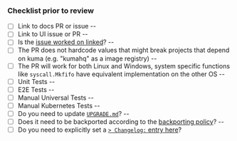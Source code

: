 ### Checklist prior to review

<!--
Each of these sections need to be filled by the author when opening the PR.

If something doesn't apply please check the box and add a justification after the `--`
-->

- [ ] Link to docs PR or issue --
- [ ] Link to UI issue or PR --
- [ ] Is the [issue worked on linked][1]? --
- [ ] The PR does not hardcode values that might break projects that depend on kuma (e.g. "kumahq" as a image registry) --
- [ ] The PR will work for both Linux and Windows, system specific functions like `syscall.Mkfifo` have equivalent implementation on the other OS --
- [ ] Unit Tests --
- [ ] E2E Tests --
- [ ] Manual Universal Tests --
- [ ] Manual Kubernetes Tests --
- [ ] Do you need to update [`UPGRADE.md`](/UPGRADE.md)? --
- [ ] Does it need to be backported according to the [backporting policy](/CONTRIBUTING.md#backporting)? --
- [ ] Do you need to explicitly set a [`> Changelog:` entry here](/CONTRIBUTING.md#submitting-a-patch)?

[1]: https://docs.github.com/en/issues/tracking-your-work-with-issues/linking-a-pull-request-to-an-issue#linking-a-pull-request-to-an-issue-using-a-keyword
